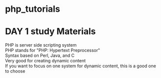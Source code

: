 # php_tutorials

# DAY 1 study Materials

PHP is server side scripting system <br>
PHP stands for "PHP: Hypertext Preprocessor" <br>
Syntax based on Perl, Java, and C <br>
Very good for creating dynamic content <br>
If you want to focus on one system for dynamic content, this is a good one to choose <br>
